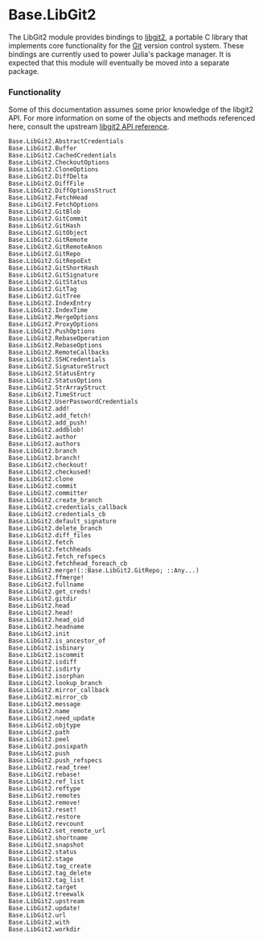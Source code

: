 # Base.LibGit2

The LibGit2 module provides bindings to [libgit2](https://libgit2.github.com/), a portable C library that
implements core functionality for the [Git](https://git-scm.com/) version control system.
These bindings are currently used to power Julia's package manager.
It is expected that this module will eventually be moved into a separate package.

### Functionality

Some of this documentation assumes some prior knowledge of the libgit2 API.
For more information on some of the objects and methods referenced here, consult the upstream
[libgit2 API reference](https://libgit2.github.com/libgit2/#v0.25.1).

```@docs
Base.LibGit2.AbstractCredentials
Base.LibGit2.Buffer
Base.LibGit2.CachedCredentials
Base.LibGit2.CheckoutOptions
Base.LibGit2.CloneOptions
Base.LibGit2.DiffDelta
Base.LibGit2.DiffFile
Base.LibGit2.DiffOptionsStruct
Base.LibGit2.FetchHead
Base.LibGit2.FetchOptions
Base.LibGit2.GitBlob
Base.LibGit2.GitCommit
Base.LibGit2.GitHash
Base.LibGit2.GitObject
Base.LibGit2.GitRemote
Base.LibGit2.GitRemoteAnon
Base.LibGit2.GitRepo
Base.LibGit2.GitRepoExt
Base.LibGit2.GitShortHash
Base.LibGit2.GitSignature
Base.LibGit2.GitStatus
Base.LibGit2.GitTag
Base.LibGit2.GitTree
Base.LibGit2.IndexEntry
Base.LibGit2.IndexTime
Base.LibGit2.MergeOptions
Base.LibGit2.ProxyOptions
Base.LibGit2.PushOptions
Base.LibGit2.RebaseOperation
Base.LibGit2.RebaseOptions
Base.LibGit2.RemoteCallbacks
Base.LibGit2.SSHCredentials
Base.LibGit2.SignatureStruct
Base.LibGit2.StatusEntry
Base.LibGit2.StatusOptions
Base.LibGit2.StrArrayStruct
Base.LibGit2.TimeStruct
Base.LibGit2.UserPasswordCredentials
Base.LibGit2.add!
Base.LibGit2.add_fetch!
Base.LibGit2.add_push!
Base.LibGit2.addblob!
Base.LibGit2.author
Base.LibGit2.authors
Base.LibGit2.branch
Base.LibGit2.branch!
Base.LibGit2.checkout!
Base.LibGit2.checkused!
Base.LibGit2.clone
Base.LibGit2.commit
Base.LibGit2.committer
Base.LibGit2.create_branch
Base.LibGit2.credentials_callback
Base.LibGit2.credentials_cb
Base.LibGit2.default_signature
Base.LibGit2.delete_branch
Base.LibGit2.diff_files
Base.LibGit2.fetch
Base.LibGit2.fetchheads
Base.LibGit2.fetch_refspecs
Base.LibGit2.fetchhead_foreach_cb
Base.LibGit2.merge!(::Base.LibGit2.GitRepo; ::Any...)
Base.LibGit2.ffmerge!
Base.LibGit2.fullname
Base.LibGit2.get_creds!
Base.LibGit2.gitdir
Base.LibGit2.head
Base.LibGit2.head!
Base.LibGit2.head_oid
Base.LibGit2.headname
Base.LibGit2.init
Base.LibGit2.is_ancestor_of
Base.LibGit2.isbinary
Base.LibGit2.iscommit
Base.LibGit2.isdiff
Base.LibGit2.isdirty
Base.LibGit2.isorphan
Base.LibGit2.lookup_branch
Base.LibGit2.mirror_callback
Base.LibGit2.mirror_cb
Base.LibGit2.message
Base.LibGit2.name
Base.LibGit2.need_update
Base.LibGit2.objtype
Base.LibGit2.path
Base.LibGit2.peel
Base.LibGit2.posixpath
Base.LibGit2.push
Base.LibGit2.push_refspecs
Base.LibGit2.read_tree!
Base.LibGit2.rebase!
Base.LibGit2.ref_list
Base.LibGit2.reftype
Base.LibGit2.remotes
Base.LibGit2.remove!
Base.LibGit2.reset!
Base.LibGit2.restore
Base.LibGit2.revcount
Base.LibGit2.set_remote_url
Base.LibGit2.shortname
Base.LibGit2.snapshot
Base.LibGit2.status
Base.LibGit2.stage
Base.LibGit2.tag_create
Base.LibGit2.tag_delete
Base.LibGit2.tag_list
Base.LibGit2.target
Base.LibGit2.treewalk
Base.LibGit2.upstream
Base.LibGit2.update!
Base.LibGit2.url
Base.LibGit2.with
Base.LibGit2.workdir
```
